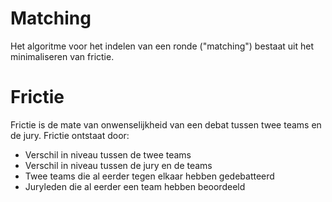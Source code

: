 # Matching

Het algoritme voor het indelen van een ronde ("matching") bestaat uit het minimaliseren van frictie.

# Frictie

Frictie is de mate van onwenselijkheid van een debat tussen twee teams en de jury. Frictie ontstaat door:
- Verschil in niveau tussen de twee teams
- Verschil in niveau tussen de jury en de teams
- Twee teams die al eerder tegen elkaar hebben gedebatteerd
- Juryleden die al eerder een team hebben beoordeeld
